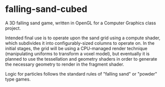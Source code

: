 # falling-sand-cubed
A 3D falling sand game, written in OpenGL for a Computer Graphics class project. 

Intended final use is to operate upon the sand grid using a compute shader, which subdivides it into configurably-sized columns to operate on. In the initial stages, the grid will be using a CPU-managed render technique (manipulating uniforms to transform a voxel model), but eventually it is planned to use the tessellation and geometry shaders in order to generate the necessary geometry to render in the fragment shader.

Logic for particles follows the standard rules of "falling sand" or "powder" type games.
